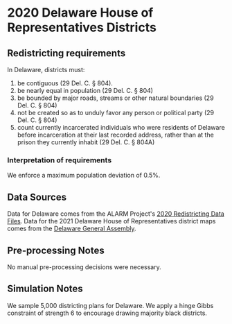 # 2020 Delaware House of Representatives Districts

## Redistricting requirements
In Delaware, districts must:

1. be contiguous (29 Del. C. § 804).
1. be nearly equal in population (29 Del. C. § 804)
1. be bounded by major roads, streams or other natural boundaries (29 Del. C. § 804)
1. not be created so as to unduly favor any person or political party (29 Del. C. § 804)
1. count currently incarcerated individuals who were residents of Delaware before incarceration at their last recorded address, rather than at the prison they currently inhabit (29 Del. C. § 804A)

### Interpretation of requirements
We enforce a maximum population deviation of 0.5%.

## Data Sources
Data for Delaware comes from the ALARM Project's [2020 Redistricting Data Files](https://alarm-redist.github.io/posts/2021-08-10-census-2020/). Data for the 2021 Delaware House of Representatives district maps comes from the [Delaware General Assembly](https://legis.delaware.gov/Redistricting/2022FinalHouseDistricts).

## Pre-processing Notes
No manual pre-processing decisions were necessary.

## Simulation Notes
We sample 5,000 districting plans for Delaware. 
We apply a hinge Gibbs constraint of strength 6 to encourage drawing majority black districts.
